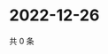 # 2022-12-26

共 0 条

<!-- BEGIN WEIBO -->
<!-- 最后更新时间 Mon Dec 26 2022 22:11:58 GMT+0800 (China Standard Time) -->

<!-- END WEIBO -->
